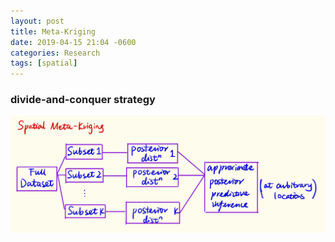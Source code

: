 ```yaml
---
layout: post
title: Meta-Kriging
date: 2019-04-15 21:04 -0600
categories: Research
tags: [spatial]
---
```


### divide-and-conquer strategy
![meta_kriging](/assets/posts/spatial/img/meta_kriging.jpeg)
